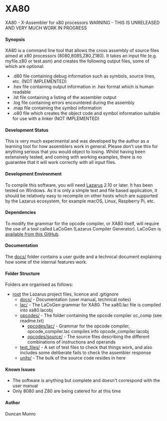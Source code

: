 # XA80
XA80 - X-Assembler for x80 processors
WARNING - THIS IS UNRELEASED AND VERY MUCH WORK IN PROGRESS

#### Synopsis
XA80 is a command line tool that allows the cross assembly of source files aimed at x80 processors (8080,8085,Z80,Z180). It takes an input file (e.g. myfile.z80 or test.asm) and creates the following output files, some of which are optional:

* .d80 file containing debug information such as symbols, source lines, etc. (NOT IMPLEMENTED)
* .hex file containing output information in .hex format which is human readable
* .lst file containing a listing of the assembler output
* .log file containing errors encountered during the assembly
* .map file containing the symbol information
* .o80 file which creates the object code and symbol information suitable for use with a linker (NOT IMPLEMENTED)

#### Development Status
This is very much experimental and was developed by the author as a learning tool for how assemblers work in general.
Please don't use this for anything serious that you would object to losing. Whilst having been extensively tested, and coming with 
working examples, there is no guarantee that it will work correctly with all input files.

#### Development Environment
To compile this software, you will need [Lazarus](https://www.lazarus-ide.org/index.php?page=downloads) 2.10 or later. It has been tested on Windows. As it is
only a simple text and file based application, it should be relatively easy to recompile on other hosts which are
supported by the Lazarus ecosystem, for example macOS, Linux, Raspberry Pi, etc.

#### Dependencies
To modify the grammar for the opcode compiler, or XA80 itself, will require the use of a tool called LaCoGen (Lazarus Compiler Generator).
LaCoGen is [available from this GitHub](https://github.com/duncanamps/lacogen1).

#### Documentation
The [docs/](https://github.com/duncanamps/xa80/tree/main/docs) folder contains a user guide and a technical document explaining how some of the internal features work.

#### Folder Structure
Folders are organised as follows:

* [root](https://github.com/duncanamps/xa80/tream/main) the Lazarus project files, licence and .gitignore
  * [docs/](https://github.com/duncanamps/xa80/tree/main/docs) - Documentation (user manual, technical notes)
  * [lac/](https://github.com/duncanamps/xa80/tree/main/lac) - The LaCoGen grammar for XA80. The xa80.lac file is compiled into xa80.lacobj
  * [opcodes/](https://github.com/duncanamps/xa80/tree/main/opcodes) - The folder containing the opcode compiler oc_comp (see readme.txt)
    * [opcodes/lac/](https://github.com/duncanamps/xa80/tree/main/opcodes/lac) - Grammar for the opcode compiler, opcode_compiler.lac compiles info opcode_compiler.lacobj
	* [opcodes/source/](https://github.com/duncanamps/xa80/tree/main/opcodes/source) - The source files describing the different combinations of instructions and operands
  * [test_files/](https://github.com/duncanamps/xa80/tree/main/test_files) - A set of test files to check that things work, and also includes some deliberate fails to check the assembler response
  * [units/](https://github.com/duncanamps/xa80/tree/main/units) - The bulk of the source code resides in here

#### Known Issues 
* The software is anything but complete and doesn't correspond with the user manual
* Only 8080 and Z80 are being catered for at this time

#### Author
Duncan Munro
